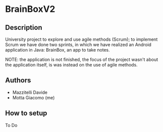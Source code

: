 # BrainBoxV2

## Description

University project to explore and use agile methods (Scrum); to implement Scrum we have done two sprints, in which we have realized an Android application in Java: BrainBox, an app to take notes.

NOTE: the application is not finished, the focus of the project wasn't about the application itself, is was instead on the use of agile methods.

## Authors
 - Mazzitelli Davide
 - Motta Giacomo (me)

## How to setup
To Do
